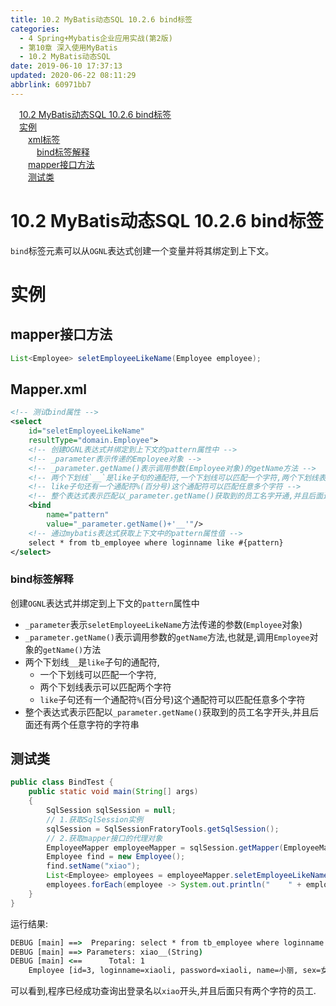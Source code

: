 ```yaml
---
title: 10.2 MyBatis动态SQL 10.2.6 bind标签
categories: 
  - 4 Spring+Mybatis企业应用实战(第2版)
  - 第10章 深入使用MyBatis
  - 10.2 MyBatis动态SQL
date: 2019-06-10 17:37:13
updated: 2020-06-22 08:11:29
abbrlink: 60971bb7
---
```

<div id='my_toc'><a href="/JavaReadingNotes/60971bb7/#10-2-MyBatis动态SQL-10-2-6-bind标签" class="header_1">10.2 MyBatis动态SQL 10.2.6 bind标签</a>&nbsp;<br><a href="/JavaReadingNotes/60971bb7/#实例" class="header_1">实例</a>&nbsp;<br><a href="/JavaReadingNotes/60971bb7/#xml标签" class="header_2">xml标签</a>&nbsp;<br><a href="/JavaReadingNotes/60971bb7/#bind标签解释" class="header_3">bind标签解释</a>&nbsp;<br><a href="/JavaReadingNotes/60971bb7/#mapper接口方法" class="header_2">mapper接口方法</a>&nbsp;<br><a href="/JavaReadingNotes/60971bb7/#测试类" class="header_2">测试类</a>&nbsp;<br></div>
<style>.header_1{margin-left: 1em;}.header_2{margin-left: 2em;}.header_3{margin-left: 3em;}.header_4{margin-left: 4em;}.header_5{margin-left: 5em;}.header_6{margin-left: 6em;}</style>
<!--more-->
<script>if (navigator.platform.search('arm')==-1){document.getElementById('my_toc').style.display = 'none';}var e,p = document.getElementsByTagName('p');while (p.length>0) {e = p[0];e.parentElement.removeChild(e);}</script>

<!--end-->
# 10.2 MyBatis动态SQL 10.2.6 bind标签
`bind`标签元素可以从`OGNL`表达式创建一个变量并将其绑定到上下文。
# 实例
## mapper接口方法
```java
List<Employee> seletEmployeeLikeName(Employee employee);
```
## Mapper.xml
```xml
<!-- 测试bind属性 -->
<select
    id="seletEmployeeLikeName"
    resultType="domain.Employee">
    <!-- 创建OGNL表达式并绑定到上下文的pattern属性中 -->
    <!-- _parameter表示传递的Employee对象 -->
    <!-- _parameter.getName()表示调用参数(Employee对象)的getName方法 -->
    <!-- 两个下划线`__`是like子句的通配符,一个下划线可以匹配一个字符,两个下划线表示可以匹配两个字符 -->
    <!-- like子句还有一个通配符%(百分号)这个通配符可以匹配任意多个字符 -->
    <!-- 整个表达式表示匹配以_parameter.getName()获取到的员工名字开通,并且后面还有两个任意字符的字符串 -->
    <bind
        name="pattern"
        value="_parameter.getName()+'__'"/>
    <!-- 通过mybatis表达式获取上下文中的pattern属性值 -->
    select * from tb_employee where loginname like #{pattern}
</select>
```
### bind标签解释
创建`OGNL`表达式并绑定到上下文的`pattern`属性中
- `_parameter`表示`seletEmployeeLikeName`方法传递的参数(`Employee`对象)
- `_parameter.getName()`表示调用参数的`getName`方法,也就是,调用`Employee`对象的`getName()`方法
- 两个下划线`__`是`like`子句的通配符,
  - 一个下划线可以匹配一个字符,
  - 两个下划线表示可以匹配两个字符
  - `like`子句还有一个通配符`%`(百分号)这个通配符可以匹配任意多个字符
- 整个表达式表示匹配以`_parameter.getName()`获取到的员工名字开头,并且后面还有两个任意字符的字符串

## 测试类
```java /MyDynamicSQLTest/src/test/BindTest.java
public class BindTest {
    public static void main(String[] args)
    {
        SqlSession sqlSession = null;
        // 1.获取SqlSession实例
        sqlSession = SqlSessionFratoryTools.getSqlSession();
        // 2.获取mapper接口的代理对象
        EmployeeMapper employeeMapper = sqlSession.getMapper(EmployeeMapper.class);
        Employee find = new Employee();
        find.setName("xiao");
        List<Employee> employees = employeeMapper.seletEmployeeLikeName(find);
        employees.forEach(employee -> System.out.println("    " + employee));
    }
}
```
运行结果:
```cmd
DEBUG [main] ==>  Preparing: select * from tb_employee where loginname like ? 
DEBUG [main] ==> Parameters: xiao__(String)
DEBUG [main] <==      Total: 1
    Employee [id=3, loginname=xiaoli, password=xiaoli, name=小丽, sex=女, age=23, phone=123456789123, sal=7800.0, state=active]

```
可以看到,程序已经成功查询出登录名以`xiao`开头,并且后面只有两个字符的员工.
